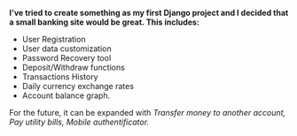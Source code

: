 **I've tried to create something as my first Django project and I decided that a small banking site would be great. This includes:**

* User Registration
* User data customization
* Password Recovery tool
* Deposit/Withdraw functions
* Transactions History
* Daily currency exchange rates
* Account balance graph.

For the future, it can be expanded with _Transfer money to another account, Pay utility bills, Mobile authentificator._
